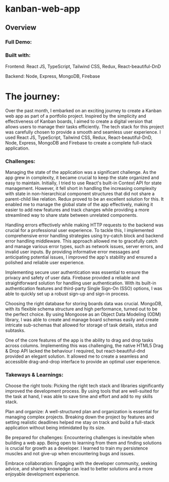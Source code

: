 # kanban-web-app

## Overview

### Full Demo:

### Built with:
Frontend: React JS, TypeScript, Tailwind CSS, Redux, React-beautiful-DnD

Backend: Node, Express, MongoDB, Firebase

# The journey:

Over the past month, I embarked on an exciting journey to create a Kanban web app as part of a portfolio project. Inspired by the simplicity and effectiveness of Kanban boards, I aimed to create a digital version that allows users to manage their tasks efficiently. The tech stack for this project was carefully chosen to provide a smooth and seamless user experience. I used React JS, TypeScript, Tailwind CSS, Redux, React-beautiful-DnD, Node, Express, MongoDB and Firebase to create a complete full-stack application.

### Challenges:

Managing the state of the application was a significant challenge. As the app grew in complexity, it became crucial to keep the state organized and easy to maintain. Initially, I tried to use React's built-in Context API for state management. However, it fell short in handling the increasing complexity with state in non-hierarchical component structures that did not share a parent-child like relation. Redux proved to be an excellent solution for this. It enabled me to manage the global state of the app effectively, making it easier to add new features and track changes while providing a more streamlined way to share state between unrelated components.

Handling errors effectively while making HTTP requests to the backend was crucial for a professional user experience. To tackle this, I implemented comprehensive error handling strategies using try-catch block and backend error handling middleware. This approach allowed me to gracefully catch and manage various error types, such as network issues, server errors, and invalid user inputs. By providing informative error messages and anticipating potential issues, I improved the app's stability and ensured a polished and reliable user experience.

Implementing secure user authentication was essential to ensure the privacy and safety of user data. Firebase provided a reliable and straightforward solution for handling user authentication. With its built-in authentication features and third-party Single Sign-On (SSO) options, I was able to quickly set up a robust sign-up and sign-in process.

Choosing the right database for storing boards data was crucial. MongoDB, with its flexible schema structure and high performance, turned out to be the perfect choice. By using Mongoose as an Object Data Modeling (ODM) library, I was able to create and manage board schemas easily and create intricate sub-schemas that allowed for storage of task details, status and subtasks.

One of the core features of the app is the ability to drag and drop tasks across columns. Implementing this was challenging, the native HTML5 Drag & Drop API lacked the behaviour I required, but react-beautiful-dnd provided an elegant solution. It allowed me to create a seamless and accessible drag-and-drop interface to provide an optimal user experience.

### Takeways & Learnings:

Choose the right tools: Picking the right tech stack and libraries significantly improved the development process. By using tools that are well-suited for the task at hand, I was able to save time and effort and add to my skills stack.

Plan and organize: A well-structured plan and organization is essential for managing complex projects. Breaking down the project by features and setting realistic deadlines helped me stay on track and build a full-stack application without being intimidated by its size.

Be prepared for challenges: Encountering challenges is inevitable when building a web app. Being open to learning from them and finding solutions is crucial for growth as a developer. I learned to train my persistence muscles and not give-up when encountering bugs and issues.

Embrace collaboration: Engaging with the developer community, seeking advice, and sharing knowledge can lead to better solutions and a more enjoyable development experience.
